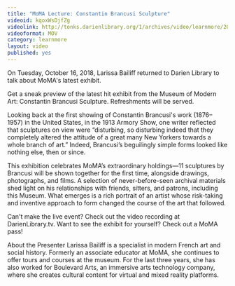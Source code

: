 ```yaml
---
title: "MoMA Lecture: Constantin Brancusi Sculpture"
videoid: kqoxWsDjfZg
videolink: http://tonks.darienlibrary.org/1/archives/video/learnmore/20181016_constantin_brancusi_sculpture.mov
videoformat: MOV
category: learnmore
layout: video
published: yes
---
```


On Tuesday, October 16, 2018, Larissa Bailiff returned to Darien Library to talk about MoMA's latest exhibit. 

Get a sneak preview of the latest hit exhibit from the Museum of Modern Art: Constantin Brancusi Sculpture. Refreshments will be served.

Looking back at the first showing of Constantin Brancusi's work (1876–1957) in the United States, in the 1913 Armory Show, one writer reflected that sculptures on view were “disturbing, so disturbing indeed that they completely altered the attitude of a great many New Yorkers towards a whole branch of art.” Indeed, Brancusi’s beguilingly simple forms looked like nothing else, then or since.

This exhibition celebrates MoMA’s extraordinary holdings—11 sculptures by Brancusi will be shown together for the first time, alongside drawings, photographs, and films. A selection of never-before-seen archival materials shed light on his relationships with friends, sitters, and patrons, including this Museum. What emerges is a rich portrait of an artist whose risk-taking and inventive approach to form changed the course of the art that followed.

Can't make the live event? Check out the video recording at DarienLibrary.tv. Want to see the exhibit for yourself? Check out a MoMA pass!

About the Presenter
Larissa Bailiff is a specialist in modern French art and social history. Formerly an associate educator at MoMA, she continues to offer tours and courses at the museum. For the last three years, she has also worked for Boulevard Arts, an immersive arts technology company, where she creates cultural content for virtual and mixed reality platforms.